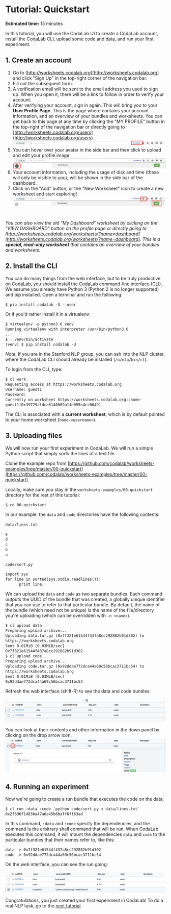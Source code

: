 # Tutorial: Quickstart

**Estimated time:** 15 minutes

In this tutorial, you will use the CodaLab UI to create a CodaLab account, install the CodaLab CLI,
upload some code and data, and run your first experiment.

## 1. Create an account

1.  Go to [http://worksheets.codalab.org](http://worksheets.codalab.org) and click "Sign Up" in the top-right corner of the navigation bar.
2.  Fill out the subsequent form.
3.  A verification email will be sent to the email address you used to sign up. When you open it, there will be a link to follow in order to verify your account.
4.  After verifying your account, sign in again. This will bring you to your **User Profile Page**. 
This is the page where contains your account information, and an overview of your bundles and worksheets. 
You can get back to this page at any time by clicking the "MY PROFILE" button in the top-right of the navigation bar or directly going to [http://worksheets.codalab.org/users](http://worksheets.codalab.org/users)
![Dashboard](../images/quickstart/profile.png)
5. You can hover over your avatar in the side bar and then click to upload and edit your profile image.
![Dashboard](../images/quickstart/edit-avatar.png)
6. Your account information, including the usage of disk and time (these will only be visible to you), will be shown in the side bar of the dashboard.
7. Click on the "Add" button, or the "New Worksheet" icon to create a new worksheet and start exploring!
![Dashboard](../images/quickstart/add-worksheet.png)

#
*You can also view the old "My Dashboard" worksheet by clicking on the "VIEW DASHBOARD" button on the profile page or directly going to [http://worksheets.codalab.org/worksheets/?name=dashboard](http://worksheets.codalab.org/worksheets/?name=dashboard).
This is a **special, read-only worksheet** that contains an
overview of your bundles and worksheets.*



## 2. Install the CLI

You can do many things from the web interface,
but to be truly productive on CodaLab, you should install
the CodaLab command-line interface (CLI).
We assume you already have Python 3 (Python 2 is no longer supported) and pip installed.
Open a terminal and run the following:

    $ pip install codalab -U --user

Or if you'd rather install it in a virtualenv:

    $ virtualenv -p python3.6 venv
    Running virtualenv with interpreter /usr/bin/python3.6
    ...
    $ . venv/bin/activate
    (venv) $ pip install codalab -U

*Note.* If you are in the Stanford NLP group, you can ssh into the NLP cluster,
where the CodaLab CLI should already be installed (`/u/nlp/bin/cl`).

To login from the CLI, type:

    $ cl work
    Requesting access at https://worksheets.codalab.org
    Username: guest1
    Password:
    Currently on worksheet https://worksheets.codalab.org::home-guest1(0x39729afdca6140869a11e055e4cc0649).

The CLI is associated with a **current worksheet**, which is by default pointed
to your home worksheet (`home-<username>`).

## 3. Uploading files

We will now run your first experiment in CodaLab.  We will run a simple Python
script that simply sorts the lines of a text file.

Clone the example repo from [https://github.com/codalab/worksheets-examples/tree/master/00-quickstart](https://github.com/codalab/worksheets-examples/tree/master/00-quickstart).

Locally, make sure you stay in the `worksheets-examples/00-quickstart` directory for the rest of this tutorial:

    $ cd 00-quickstart

In our example, the `data` and `code` directories have the following contents:

`data/lines.txt`:

    e
    d
    c
    b
    a

`code/sort.py`

    import sys
    for line in sorted(sys.stdin.readlines()):
    	  print line,

We can upload the `data` and `code` as two separate bundles.  Each command outputs the UUID of the bundle that was created,
a globally unique identifier that you can use to refer to that particular bundle.
By default, the name of the bundle (which need not be unique) is the name of the file/directory you're uploading (which can be overridden with `-n <name>`).

    $ cl upload data
    Preparing upload archive...
    Uploading data.tar.gz (0x7f321e61544f437a8cc292882b91d302) to https://worksheets.codalab.org
    Sent 0.01MiB [0.03MiB/sec]    			
    0x7f321e61544f437a8cc292882b91d302
    $ cl upload code
    Preparing upload archive...
    Uploading code.tar.gz (0x92ddae772dca44a69c56bcac3711bc54) to https://worksheets.codalab.org
    Sent 0.01MiB [0.03MiB/sec]    			
    0x92ddae772dca44a69c56bcac3711bc54

Refresh the web interface (shift-R) to see the data and code bundles:

![Data and code](../images/quickstart/data-code.png)

You can look at their contents and other information in the down panel by clicking on the drop arrow icon.
![Data and code](../images/quickstart/bundle-detail.png)

## 4. Running an experiment

Now we're going to create a run bundle that executes the code on the data:

    $ cl run :data :code 'python code/sort.py < data/lines.txt'
    0x2f696f1483ba47a6a45b6baff6ff63ad

In this command, `:data` and `:code` specify the dependencies, and the command
is the arbitrary shell command that will be run.
When CodaLab executes this command, it will mount the dependencies `data` and `code` to the particular bundles that their names refer to, like this:

    data -> 0x7f321e61544f437a8cc292882b91d302
    code -> 0x92ddae772dca44a69c56bcac3711bc54

On the web interface, you can see the run going:

![Run](../images/quickstart/run-python.png)

Congratulations, you just created your first experiment in CodaLab!
To do a real NLP task, go to the [next tutorial](quickstart.md).
